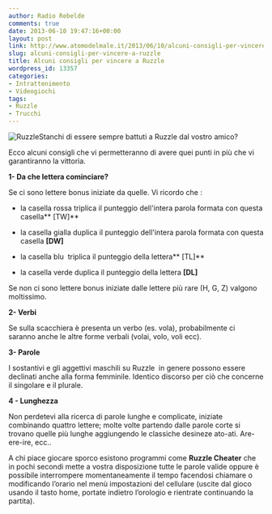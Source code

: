 ```yaml
---
author: Radio Rebelde
comments: true
date: 2013-06-10 19:47:16+00:00
layout: post
link: http://www.atomodelmale.it/2013/06/10/alcuni-consigli-per-vincere-a-ruzzle/
slug: alcuni-consigli-per-vincere-a-ruzzle
title: Alcuni consigli per vincere a Ruzzle
wordpress_id: 13357
categories:
- Intrattenimento
- Videogiochi
tags:
- Ruzzle
- Trucchi
---
```


![Ruzzle](http://www.atomodelmale.it/wp-content/uploads/2013/06/img1024-700_dettaglio2_Ruzzle1-300x168.jpg)Stanchi di essere sempre battuti a Ruzzle dal vostro amico?

Ecco alcuni consigli che vi permetteranno di avere quei punti in più che vi garantiranno la vittoria.

**1- Da che lettera cominciare?**

Se ci sono lettere bonus iniziate da quelle. Vi ricordo che :



	
  * la casella rossa triplica il punteggio dell'intera parola formata con questa casella** [TW]**

	
  * la casella gialla duplica il punteggio dell'intera parola formata con questa casella **[DW]**

	
  * la casella blu  triplica il punteggio della lettera** [TL]**

	
  * la casella verde duplica il punteggio della lettera **[DL]**


Se non ci sono lettere bonus iniziate dalle lettere più rare (H, G, Z) valgono moltissimo.

**2- Verbi**

Se sulla scacchiera è presenta un verbo (es. vola), probabilmente ci saranno anche le altre forme verbali (volai, volo, voli ecc).

**3- Parole**

I sostantivi e gli aggettivi maschili su Ruzzle  in genere possono essere declinati anche alla forma femminile. Identico discorso per ciò che concerne il singolare e il plurale.

**4 - Lunghezza**

Non perdetevi alla ricerca di parole lunghe e complicate, iniziate combinando quattro lettere; molte volte partendo dalle parole corte si trovano quelle più lunghe aggiungendo le classiche desineze ato-ati. Are-ere-ire, ecc..



A chi piace giocare sporco esistono programmi come **Ruzzle Cheater** che in pochi secondi mette a vostra disposizione tutte le parole valide oppure è possibile interrompere momentaneamente il tempo facendosi chiamare o modificando l’orario nel menù impostazioni del cellulare (uscite dal gioco usando il tasto home, portate indietro l’orologio e rientrate continuando la partita).
